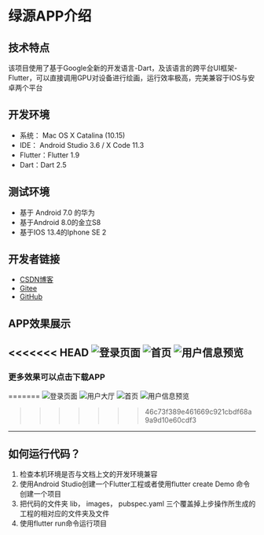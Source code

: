 绿源APP介绍
==
技术特点
--
该项目使用了基于Google全新的开发语言-Dart，及该语言的跨平台UI框架-Flutter，可以直接调用GPU对设备进行绘画，运行效率极高，完美兼容于IOS与安卓两个平台

开发环境
--
* 系统： Mac OS X Catalina (10.15)
* IDE：  Android Studio 3.6 / X Code 11.3
* Flutter：Flutter 1.9
* Dart：Dart 2.5

测试环境
--
+ 基于 Android 7.0  的华为
+ 基于Android 8.0的金立S8
+ 基于IOS 13.4的Iphone SE 2

开发者链接
--
+ [CSDN博客](https://blog.csdn.net/qq_39694327)
+ [Gitee](https://gitee.com/x745567172)
+ [GitHub](https://github.com/jjva-xiao)

APP效果展示
--
<<<<<<< HEAD
 ![登录页面](https://images.gitee.com/uploads/images/2020/0529/164424_de45df1f_5032734.png "show.PNG")
 ![首页](https://images.gitee.com/uploads/images/2020/0529/164601_c5a7af82_5032734.png "show1.PNG")
 ![用户信息预览](https://images.gitee.com/uploads/images/2020/0529/164622_1dc5d70d_5032734.png "show2.PNG")
--
### 更多效果可以点击下载APP
=======
 ![登录页面](readme/show.PNG)
 ![用户大厅](readme/show3.JPG)
 ![首页](readme/show1.PNG)
 ![用户信息预览](readme/show2.PNG)
>>>>>>> 46c73f389e461669c921cbdf68a9a9d10e60cdf3
***
## 如何运行代码？

1. 检查本机环境是否与文档上文的开发环境兼容
2. 使用Android Studio创建一个Flutter工程或者使用flutter create Demo 命令创建一个项目
3. 把代码的文件夹 lib， images， pubspec.yaml 三个覆盖掉上步操作所生成的工程的相对应的文件夹及文件
4. 使用flutter run命令运行项目

  
